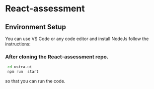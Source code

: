 # React-assessment

## Environment Setup
You can use VS Code or any code editor and install NodeJs follow the instructions:

 ### After cloning the React-assessment repo.

```bash
 cd ustra-ui
 npm run  start
```

so that you can run the code.
